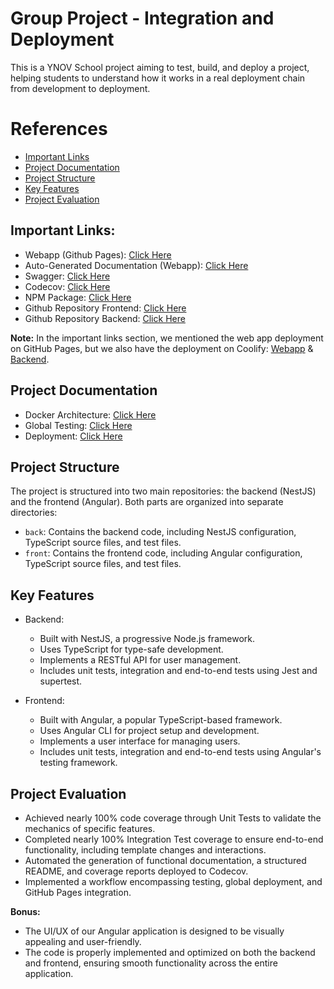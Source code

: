 # Group Project - Integration and Deployment

This is a YNOV School project aiming to test, build, and deploy a project, helping students to understand how it works in a real deployment chain from development to deployment.

# References
- [Important Links](#important-links)
- [Project Documentation](#project-documentation)
- [Project Structure](#project-structure)
- [Key Features](#key-features)
- [Project Evaluation](#project-evaluation)

## Important Links:

- Webapp (Github Pages): [Click Here](https://ynov-ci-cd.github.io/Frontend/)
- Auto-Generated Documentation (Webapp): [Click Here](https://ynov-ci-cd.github.io/Frontend/docs/)
- Swagger: [Click Here](https://backend.integration-deploiement.strackzdev.com/api)
- Codecov: [Click Here](https://app.codecov.io/gh/Ynov-CI-CD/Frontend)
- NPM Package: [Click Here](https://www.npmjs.com/package/integration-deploiement-personal-front)
- Github Repository Frontend: [Click Here](https://github.com/Ynov-CI-CD/Frontend)
- Github Repository Backend: [Click Here](https://github.com/Ynov-CI-CD/Backend)

**Note:** In the important links section, we mentioned the web app deployment on GitHub Pages, but we also have the deployment on Coolify: [Webapp](https://integration-deploiement.strackzdev.com/) & [Backend](https://backend.integration-deploiement.strackzdev.com).

## Project Documentation

- Docker Architecture: [Click Here](docs/architecture_docker.md)
- Global Testing: [Click Here](docs/testing.md)
- Deployment: [Click Here](docs/deployment.md)

## Project Structure

The project is structured into two main repositories: the backend (NestJS) and the frontend (Angular). Both parts are organized into separate directories:

- `back`: Contains the backend code, including NestJS configuration, TypeScript source files, and test files.
- `front`: Contains the frontend code, including Angular configuration, TypeScript source files, and test files.

## Key Features

- Backend:
    - Built with NestJS, a progressive Node.js framework.
    - Uses TypeScript for type-safe development.
    - Implements a RESTful API for user management.
    - Includes unit tests, integration and end-to-end tests using Jest and supertest.

- Frontend:
    - Built with Angular, a popular TypeScript-based framework.
    - Uses Angular CLI for project setup and development.
    - Implements a user interface for managing users.
    - Includes unit tests, integration and end-to-end tests using Angular's testing framework.

## Project Evaluation

- Achieved nearly 100% code coverage through Unit Tests to validate the mechanics of specific features.
- Completed nearly 100% Integration Test coverage to ensure end-to-end functionality, including template changes and interactions.
- Automated the generation of functional documentation, a structured README, and coverage reports deployed to Codecov.
- Implemented a workflow encompassing testing, global deployment, and GitHub Pages integration.

**Bonus:**

- The UI/UX of our Angular application is designed to be visually appealing and user-friendly.
- The code is properly implemented and optimized on both the backend and frontend, ensuring smooth functionality across the entire application.
